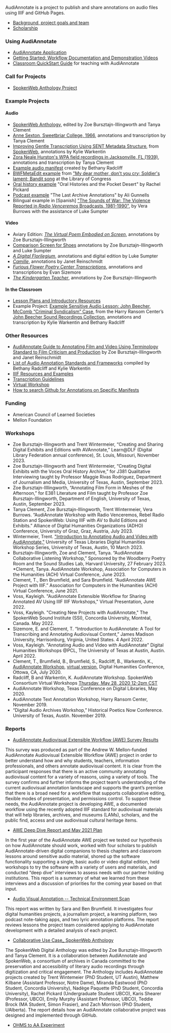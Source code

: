 AudiAnnotate is a project to publish and share annotations on audio files using IIIF and GitHub Pages. 
* [Background, project goals and team](http://hipstas.org/awe/)
* [Scholarship](scholarship.md)

### Using AudiAnnotate 
* [AudiAnnotate Application](http://audiannotate.brumfieldlabs.com/)
* [Getting Started: Workflow Documentation and Demonstration Videos](https://hipstas.github.io/documentation/) 
* [Classroom QuickStart Guide](https://bethanycayeradcliff.github.io/spokenweb-pedagogy-workshop/classroom-quick-start-guide) for teaching with AudiAnnotate

### Call for Projects
* [SpokenWeb Anthology Project](cfp.md)

### Example Projects 

#### Audio
  * [SpokenWeb Anthology](https://hipstas.github.io/spokenweb-anthology/), edited by Zoe Bursztajn-Illingworth and Tanya Clement
  * [Anne Sexton, Sweetbriar College, 1966](https://tanyaclement.github.io/sexton_sweetbriar_1966/), annotations and transcription by Tanya Clement
  * [Improving Gentle Transcription Using SENT Metadata Structure](https://kywark.github.io/gentle-improvement/), from [SpokenWeb](https://spokenweb.ca/), annotations by Kylie Warkentin
  * [Zora Neale Hurston's WPA field recordings in Jacksonville, FL (1939)](https://tanyaclement.github.io/znh_jacksonville_1939/), annotations and transcription by Tanya Clement
  * [Example audio manifest](https://github.com/bethanycayeradcliff/margaret-atwood-spokenweb/blob/gh-pages/_data/margaret-atwood-at-sgwu-1974/manifest.json) created by Bethany Radcliff
  * [BWFMetaEdit example](https://benwbrum.github.io/loc-bwf-demo/my-dear-mother-don-t-you-cry-soldier-s-lament-bandit-song) from ["My dear mother, don't you cry; Soldier's lament; Bandit song](https://www.loc.gov/item/afc1939007_afs02253b/) at the Library of Congress
  * [Oral history example](https://rpickard01.github.io/oral-histories-pocket-desert/) "Oral Histories and the Pocket Desert" by Rachel Pickard
  * [Podcast example](https://agunnells.github.io/the-last-archive-s1/) "The Last Archive Annotations" by Ali Gunnells
  * Bilingual example in [Spanish] ["The Sounds of War: The Violence Reported in *Radio Venceremos* Broadcasts, 1981-1990"](https://lgsump.github.io/radio-venceremos-espanol/), by Vera Burrows with the assistance of Luke Sumpter
 
  
#### Video
  * Aviary Edition: [*The Virtual Poem Embodied on Screen*](https://zillingworth.github.io/virtual-poem-on-screen/), annotations by Zoe Bursztajn-Illingworth
  * ​​[Comparison Screen for Shoes](https://lgsump.github.io/shoes-comparison/comparison) annotations by Zoe Bursztajn-Illingworth and Luke Sumpter
  * [*A Digital Florilegium*](https://lgsump.github.io/digital-florilegium/), annotations and digital edition by Luke Sumpter
  * [*Camille*](https://jreinschmidt.github.io/camille-1921/), annotations by Janet Reinschmidt
  * [*Furious Flower Poetry Center Transcriptions*](https://jmu-audiannotate.github.io/FFPC-Video-Transcriptions/), annotations and transcriptions by Evan Sizemore
  * [*The Kindergarten Teacher*](https://zillingworth.github.io/the-kindergarten-teacher-poetry/), annotations by Zoe Bursztajn-Illingworth

#### In the Classroom
 * [Lesson Plans and Introductory Resources](lesson-plan.md)
 * Example Project: [Example Sensitive Audio Lesson: John Beecher, McComb “Criminal Syndicalism” Case](https://kywark.github.io/example-sensitive-audio-lesson-syndicalism/), from the Harry Ransom Center’s [John Beecher Sound Recordings Collection](https://hrc.contentdm.oclc.org/digital/collection/p15878coll1/id/37/rec/1), annotations and transcription by Kylie Warkentin and Bethany Radcliff

### Other Resources
* [AudiAnnotate Guide to Annotating Film and Video Using Terminology Standard to Film Criticism and Production](videonnotationguide.md) by Zoe Bursztajn-Illingworth and Janet Reinschmidt
* [List of Audio Annotation Standards and Frameworks](audio-annotation-resources.md) compiled by Bethany Radcliff and Kylie Warkentin
* [IIIF Resources and Examples](resources.md)
* [Transcription Guidelines](transcription_resources.md)
* [Virtual Workshop](https://hipstas.github.io/AudiAnnotate/workshop.html)
* [How to search Github for Annotations on Specific Manifests](SearchAnnotationsOnIIIFManifests.md)

### Funding
* American Council of Learned Societies
* Mellon Foundation

### Workshops
* Zoe Bursztajn-Illingworth and Trent Wintermeier, “Creating and Sharing Digital Exhibits and Editions with AVAnnotate,” Learn@DLF (Digital Library Federation annual conference), St. Louis, Missouri, November 2023. 
* Zoe Bursztajn-Illingworth and Trent Wintermeier, “Creating Digital Exhibits with the Voces Oral History Archive,” for J381 Qualitative Interviewing taught by Professor Maggie Rivas Rodriguez, Department of Journalism and Media, University of Texas, Austin, September 2023. 
* Zoe Bursztajn-Illlingworth, “Annotating Film Form in Meshes of the Afternoon,” for E381 Literature and Film taught by Professor Zoe Bursztajn-Illingworth, Department of English, University of Texas, Austin, September 2023. 
* Tanya Clement, Zoe Bursztajn-Illingworth, Trent Wintermeier, Vera Burrows. “AudiAnnotate Workshop with Radio Venceremos, Rebel Radio Station and SpokenWeb: Using IIIF with AV to Build Editions and Exhibits.” Alliance of Digital Humanities Organizations (ADHO) Conference, University of Graz, Graz, Austria, July 2023.
* Wintermeier, Trent. ["Introduction to Annotating Audio and Video with AudiAnnotate,"](https://www.lib.utexas.edu/events/552) University of Texas Libraries Digital Humanities Workshop Series, University of Texas, Austin, 10 March 2023. 
* Bursztajn-Illingworth, Zoe and Clement, Tanya. “AudiAnnotate Collaborative Listening Workshop,” Sponsored by the Woodberry Poetry Room and the Sound Studies Lab, Harvard University, 27 February 2023.
*Clement, Tanya. AudiAnnotate Workshop, Association for Computers in the Humanities (ACH) Virtual Conference, June 2023.
*	Clement, T., Ben Brumfield, and Sara Brumfield. “AudiAnnotate AWE Project with IIIF.” Association for Computers in the Humanities (ACH) Virtual Conference, June 2021.
* Voss, Kayleigh. "AudiAnnotate Extensible Workflow for Sharing Annotated AV Using IIIF
IIIF Workshops," Virtual Presentation, June 2022.
* Voss, Kayleigh. "Creating New Projects with AudiAnnotate,"
The SpokenWeb Sound Institute (SSI), Concordia University, Montréal, Canada. May 2022.
* Sizemore, E. and Clement, T. “Introduction to AudiAnnotate: A Tool for Transcribing and Annotating Audiovisual Content,” James Madison University, Harrisonburg, Virginia, United States. 4 April 2022.
* Voss, Kayleigh. "Annotating Audio and Video with AudiAnnotate" Digital Humanities Workshops @PCL, The University of Texas at Austin, Austin. April 2022.
* Clement, T., Brumfield, B., Brumfield, S., Radcliff, B., Warkentin, K., [AudiAnnotate Workshop](https://avindhsig.wordpress.com/announcements/), [virtual version](https://hipstas.github.io/AudiAnnotate/workshop.html), Digital Humanities Conference, Ottowa, CA, July 2020.
* Radcliff, B and Warkentin, K. AudiAnnotate Workshop. SpokenWeb Consortium Virtual Workshops [Thursday, May 28, 2020 12-2pm CST](agenda.md)
* AudiAnnotate Workshop, Texas Conference on Digital Libraries, May 2020.
* AudiAnnotate Text Annotation Workshop, Harry Ransom Center, November 2019. 
* “Digital Audio Archives Workshop,” Historical Poetics Now Conference. University of Texas, Austin. November 2019.

### Reports

* [AudiAnnotate Audiovisual Extensible Workflow (AWE) Survey Results](https://hdl.handle.net/2152/122767)

This survey was produced as part of the Andrew W. Mellon-funded AudiAnnotate Audiovisual Extensible Workflow (AWE)  project in order to better understand how and why students, teachers, information professionals, and others annotate audiovisual content. It is clear from the participant responses that there is an active community annotating audiovisual content for a variety of reasons, using a variety of tools. The survey confirms and further informs the project team’s understanding of the current audiovisual annotation landscape and supports the grant’s premise that there is a broad need for a workflow that supports collaborative editing, flexible modes of presentation, and permissions control. To support these needs, the AudiAnnotate project is developing AWE, a documented workflow using the recently adopted IIIF standard for audiovisual materials that will help libraries, archives, and museums (LAMs), scholars, and the public find, access and use audiovisual cultural heritage items.

* [AWE Deep Dive Report and May 2021 Plan](https://github.com/hipstas/AudiAnnotate/blob/a6396f9e0d6c04fb66e88c7c8a9619786729cf21/(Report%20Version)%20AWE%20Deep%20Dive%20Report%20and%20May%202021%20Plan.pdf)

In the first year of the AudiAnnotate AWE project we tested our hypothesis on how AudiAnnotate should work, worked with four scholars to publish AudiAnnotate-driven digital companions to thesis chapters and classroom lessons around sensitive audio material, shored up the software functionality supporting a single, basic audio or video digital edition, held workshops to try the software with a variety of users and materials, and conducted “deep dive” interviews to assess needs with our partner holding institutions. This report is a summary of what we learned from these interviews and a discussion of priorities for the coming year based on that input.

* [Audio Visual Annotation -- Technical Environment Scan](https://github.com/hipstas/AudiAnnotate/blob/a6396f9e0d6c04fb66e88c7c8a9619786729cf21/Audio%20Visual%20Annotation%20--%20Technical%20Environment%20Scan.pdf)

This report was written by Sara and Ben Brumfield. It investigates four digital humanities projects, a journalism project, a learning platform, two podcast note-taking apps, and two lyric annotation platforms. The report reviews lessons the project team considered applying to AudiAnnotate development with a detailed analysis of each project.

* [Collaborative Use Case_ SpokenWeb Anthology](https://github.com/hipstas/AudiAnnotate/blob/a6396f9e0d6c04fb66e88c7c8a9619786729cf21/Collaborative%20Use%20Case_%20SpokenWeb%20Anthology.pdf)

The SpokenWeb Digital Anthology was edited by Zoe Bursztajn-Illingworth and Tanya Clement. It is a collaboration between AudiAnnotate and SpokenWeb, a consortium of archives in Canada committed to the preservation and accessibility of literary audio recordings through digitization and critical engagement. The Anthology includes AudiAnnotate projects created by Trent Wintemeier (PhD Student, UT Austin), Matthew Kilbane (Assistant Professor, Notre Dame), Miranda Eastwood (PhD Student, Concordia University), Nadège Paquette (PhD Student, Concordia University), Rachel Pickard (Undergraduate Student UBCO), Karis Shearer (Professor, UBCO), Emily Murphy (Assistant Professor, UBCO), Teddie Brock (MA Student, Simon Frasier), and Zach Morrison (PhD Student, UAlberta). The report details how an AudiAnnotate collaborative project was designed and implemented through GitHub.

* [OHMS to AA Experiment](https://benwbrum.github.io/ohms-to-aa-experiment/)
